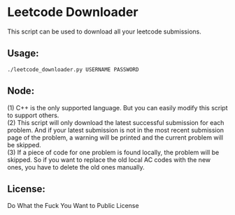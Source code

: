 Leetcode Downloader  
=======

This script can be used to download all your leetcode submissions.  

Usage:  
----

    ./leetcode_downloader.py USERNAME PASSWORD
    
Node:  
-----
(1) C++ is the only supported language. But you can easily modify this script to support others.  
(2) This script will only download the latest successful submission for each problem. And if your latest submission is not in the most recent submission page of the problem, a warning will be printed and the current problem will be skipped.    
(3) If a piece of code for one problem is found locally, the problem will be skipped. So if you want to replace the old local AC codes with the new ones, you have to delete the old ones manually.  

License:  
--------
Do What the Fuck You Want to Public License  

